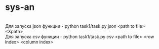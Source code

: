 # sys-an
<br>Для запуска json функции - python task1/task.py json &lt;path to file&gt; &lt;Xpath&gt;
<br>Для запуска csv функции - python task1/task.py csv &lt;path to file&gt; &lt;row index&gt; &lt;column index&gt;
